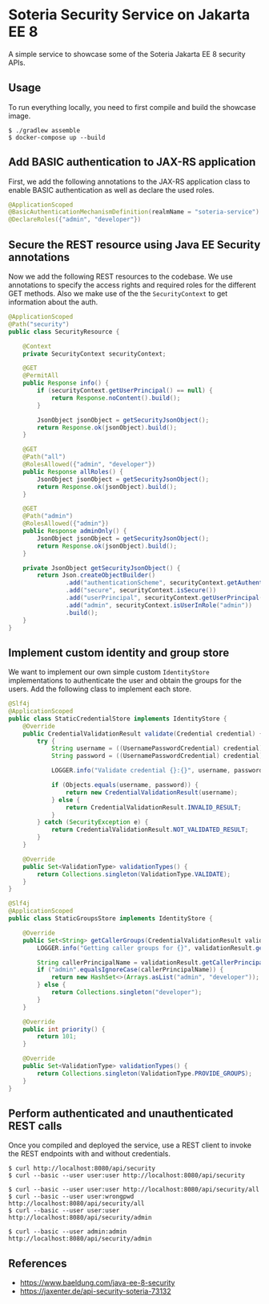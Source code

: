 # Soteria Security Service on Jakarta EE 8

A simple service to showcase some of the Soteria Jakarta EE 8 security APIs.

## Usage

To run everything locally, you need to first compile and build the showcase image.
```
$ ./gradlew assemble
$ docker-compose up --build
```

## Add BASIC authentication to JAX-RS application

First, we add the following annotations to the JAX-RS application class to enable BASIC authentication
as well as declare the used roles.

```java
@ApplicationScoped
@BasicAuthenticationMechanismDefinition(realmName = "soteria-service")
@DeclareRoles({"admin", "developer"})
```

## Secure the REST resource using Java EE Security annotations

Now we add the following REST resources to the codebase. We use annotations to specify
the access rights and required roles for the different GET methods. Also we make use of
the the `SecurityContext` to get information about the auth.

```java
@ApplicationScoped
@Path("security")
public class SecurityResource {

    @Context
    private SecurityContext securityContext;

    @GET
    @PermitAll
    public Response info() {
        if (securityContext.getUserPrincipal() == null) {
            return Response.noContent().build();
        }

        JsonObject jsonObject = getSecurityJsonObject();
        return Response.ok(jsonObject).build();
    }

    @GET
    @Path("all")
    @RolesAllowed({"admin", "developer"})
    public Response allRoles() {
        JsonObject jsonObject = getSecurityJsonObject();
        return Response.ok(jsonObject).build();
    }

    @GET
    @Path("admin")
    @RolesAllowed({"admin"})
    public Response adminOnly() {
        JsonObject jsonObject = getSecurityJsonObject();
        return Response.ok(jsonObject).build();
    }

    private JsonObject getSecurityJsonObject() {
        return Json.createObjectBuilder()
                .add("authenticationScheme", securityContext.getAuthenticationScheme())
                .add("secure", securityContext.isSecure())
                .add("userPrincipal", securityContext.getUserPrincipal().getName())
                .add("admin", securityContext.isUserInRole("admin"))
                .build();
    }
}
``` 

## Implement custom identity and group store

We want to implement our own simple custom `IdentityStore` implementations to authenticate the
user and obtain the groups for the users. Add the following class to implement each store.

```java
@Slf4j
@ApplicationScoped
public class StaticCredentialStore implements IdentityStore {
    @Override
    public CredentialValidationResult validate(Credential credential) {
        try {
            String username = ((UsernamePasswordCredential) credential).getCaller();
            String password = ((UsernamePasswordCredential) credential).getPasswordAsString();

            LOGGER.info("Validate credential {}:{}", username, password);

            if (Objects.equals(username, password)) {
                return new CredentialValidationResult(username);
            } else {
                return CredentialValidationResult.INVALID_RESULT;
            }
        } catch (SecurityException e) {
            return CredentialValidationResult.NOT_VALIDATED_RESULT;
        }
    }

    @Override
    public Set<ValidationType> validationTypes() {
        return Collections.singleton(ValidationType.VALIDATE);
    }
}
```

```java
@Slf4j
@ApplicationScoped
public class StaticGroupsStore implements IdentityStore {

    @Override
    public Set<String> getCallerGroups(CredentialValidationResult validationResult) {
        LOGGER.info("Getting caller groups for {}", validationResult.getCallerPrincipal().getName());

        String callerPrincipalName = validationResult.getCallerPrincipal().getName();
        if ("admin".equalsIgnoreCase(callerPrincipalName)) {
            return new HashSet<>(Arrays.asList("admin", "developer"));
        } else {
            return Collections.singleton("developer");
        }
    }

    @Override
    public int priority() {
        return 101;
    }

    @Override
    public Set<ValidationType> validationTypes() {
        return Collections.singleton(ValidationType.PROVIDE_GROUPS);
    }
}
```

## Perform authenticated and unauthenticated REST calls

Once you compiled and deployed the service, use a REST client to invoke the REST endpoints with
and without credentials.

```
$ curl http://localhost:8080/api/security
$ curl --basic --user user:user http://localhost:8080/api/security

$ curl --basic --user user:user http://localhost:8080/api/security/all
$ curl --basic --user user:wrongpwd http://localhost:8080/api/security/all
$ curl --basic --user user:user http://localhost:8080/api/security/admin

$ curl --basic --user admin:admin http://localhost:8080/api/security/admin
``` 

## References

- https://www.baeldung.com/java-ee-8-security
- https://jaxenter.de/api-security-soteria-73132